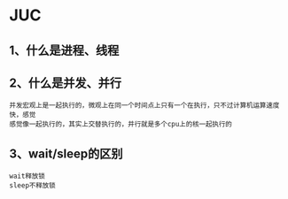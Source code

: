 # JUC

## 1、什么是进程、线程

## 2、什么是并发、并行
    并发宏观上是一起执行的，微观上在同一个时间点上只有一个在执行，只不过计算机运算速度快，感觉
    感觉像一起执行的，其实上交替执行的，并行就是多个cpu上的核一起执行的
## 3、wait/sleep的区别
    wait释放锁
    sleep不释放锁